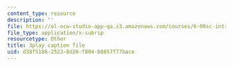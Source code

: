 ```yaml
---
content_type: resource
description: ''
file: https://ol-ocw-studio-app-qa.s3.amazonaws.com/courses/6-00sc-introduction-to-computer-science-and-programming-spring-2011/d38f518625238d26f804b8657f77bace_TIQTYgmavC4.srt
file_type: application/x-subrip
resourcetype: Other
title: 3play caption file
uid: d38f5186-2523-8d26-f804-b8657f77bace
---
```


